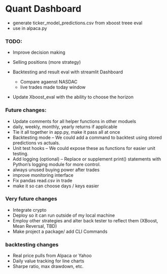# Quant Dashboard
- generate ticker_model_predictions.csv from xboost treee eval
- use in alpaca.py


### TODO:
- Improve decision making
- Selling positions (more strategy)

    
- Backtesting and result eval with streamlit Dashboard
    - Compare agaenst NASDAC 
    - live trades made today window

- Update Xboost_eval with the ability to choose the horizon

### Future changes:
- Update comments for all helper functions in other moduels
- daily, weekly, monthly, yearly returns if applicable
- Tie it all together in app.py, make it pass all at once
- Backtesting mode – We could add a command to backtest using stored predictions vs actuals.
- Unit test hooks – We could expose these as functions for easier unit testing.
- Add logging (optional) – Replace or supplement print() statements with Python’s logging module for more control.
- always unused buying power after trades
- improve monitoring interface
- Fix pandas read.csv in trade 
- make it so can choose days / keys easier 

### Very future changes 
- Integrate crypto
- Deploy so it can run outside of my local machine
- Employ other strategies and alter back tester to reflect them (XBoost, Mean Reversal, TBD)
- Make project a package/ add CLI Commands

### backtesting changes
- Real price pulls from Alpaca or Yahoo
- Daily value tracking for line charts
- Sharpe ratio, max drawdown, etc.
